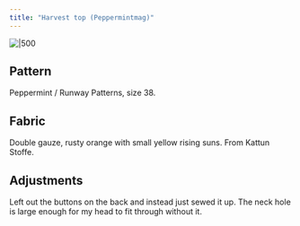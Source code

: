 ```yaml
---
title: "Harvest top (Peppermintmag)"
---
```

![|500](projects/attachments/DSCF7996.jpg)
## Pattern
Peppermint / Runway Patterns, size 38.

## Fabric
Double gauze, rusty orange with small yellow rising suns. From Kattun Stoffe. 

## Adjustments
Left out the buttons on the back and instead just sewed it up. The neck hole is large enough for my head to fit through without it. 


